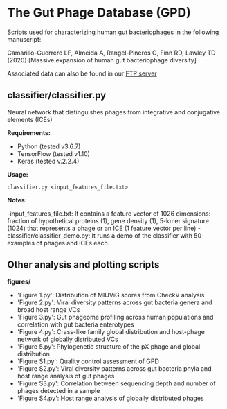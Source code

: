 The Gut Phage Database (GPD)
============================

Scripts used for characterizing human gut bacteriophages in the following manuscript:

Camarillo-Guerrero LF, Almeida A, Rangel-Pineros G, Finn RD, Lawley TD (2020) [Massive expansion of human gut bacteriophage diversity]

Associated data can also be found in our [FTP server](http://ftp.ebi.ac.uk/pub/databases/metagenomics/genome_sets/gut_phage_database/)

## classifier/classifier.py

Neural network that distinguishes phages from integrative and conjugative elements (ICEs)

<b>Requirements:</b>

* Python (tested v3.6.7)
* TensorFlow (tested v1.10)
* Keras (tested v.2.2.4)

<b>Usage:</b> 
```
classifier.py <input_features_file.txt>
```

<b>Notes:</b>

-input_features_file.txt: It contains a feature vector of 1026 dimensions: fraction of hypothetical proteins (1), gene density (1), 5-kmer signature (1024) that represents a phage or an ICE (1 feature vector per line)
-classifier/classifier_demo.py: It runs a demo of the classifier with 50 examples of phages and ICEs each.

## Other analysis and plotting scripts

<b>figures/</b>
* 'Figure 1.py': Distribution of MIUViG scores from CheckV analysis
* 'Figure 2.py': Viral diversity patterns across gut bacteria genera and broad host range VCs
* 'Figure 3.py': Gut phageome profiling across human populations and correlation with gut bacteria enterotypes
* 'Figure 4.py': Crass-like family global distribution and host-phage network of globally distributed VCs
* 'Figure 5.py': Phylogenetic structure of the pX phage and global distribution
* 'Figure S1.py': Quality control assessment of GPD
* 'Figure S2.py': Viral diversity patterns across gut bacteria phyla and host range analysis of gut phages
* 'Figure S3.py': Correlation between sequencing depth and number of phages detected in a sample
* 'Figure S4.py': Host range analysis of globally distributed phages

